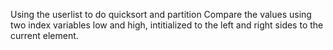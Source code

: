 
Using the userlist to do quicksort and partition 
Compare the values using two index variables low and high, intitialized to the left and right sides to the current element.


